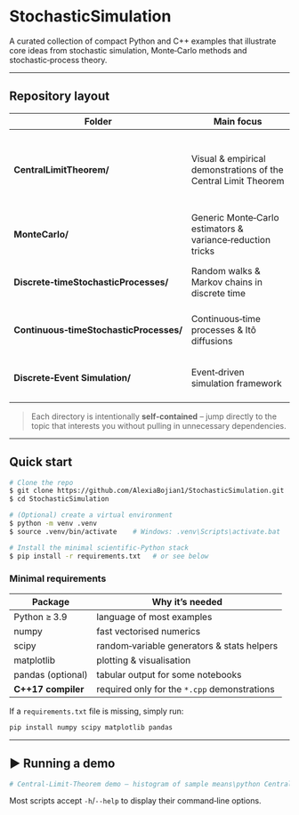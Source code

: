 # StochasticSimulation

A curated collection of compact Python and C++ examples that illustrate core ideas from stochastic simulation, Monte‑Carlo methods and stochastic‑process theory.

---

##  Repository layout

| Folder                                  | Main focus                                                     |  Highlights                                                                                   |
| --------------------------------------- | -------------------------------------------------------------- | --------------------------------------------------------------------------------------------- |
| **CentralLimitTheorem/**                | Visual & empirical demonstrations of the Central Limit Theorem | Monte‑Carlo estimation of the birthday‑paradox probability, histogram convergence to 𝒩(0, 1) |
| **MonteCarlo/**                         | Generic Monte‑Carlo estimators & variance‑reduction tricks     | Importance sampling, control variates, etc.                                                   |
| **Discrete‑timeStochasticProcesses/**   | Random walks & Markov chains in discrete time                  | Simple & biased random walks, branching processes                                             |
| **Continuous‑timeStochasticProcesses/** | Continuous‑time processes & Itô diffusions                     | Brownian motion path generator, Poisson process skeleton                                      |
| **Discrete‑Event Simulation/**          | Event‑driven simulation framework                              | M/M/1 queue, waiting‑time distribution study                                                  |

> Each directory is intentionally **self‑contained** – jump directly to the topic that interests you without pulling in unnecessary dependencies.

---

##  Quick start

```bash
# Clone the repo
$ git clone https://github.com/AlexiaBojian1/StochasticSimulation.git
$ cd StochasticSimulation

# (Optional) create a virtual environment
$ python -m venv .venv
$ source .venv/bin/activate    # Windows: .venv\Scripts\activate.bat

# Install the minimal scientific‑Python stack
$ pip install -r requirements.txt   # or see below
```

### Minimal requirements

| Package            | Why it’s needed                              |
| ------------------ | -------------------------------------------- |
| Python ≥ 3.9       | language of most examples                    |
| numpy              | fast vectorised numerics                     |
| scipy              | random‑variable generators & stats helpers   |
| matplotlib         | plotting & visualisation                     |
| pandas (optional)  | tabular output for some notebooks            |
| **C++17 compiler** | required only for the `*.cpp` demonstrations |

If a `requirements.txt` file is missing, simply run:

```bash
pip install numpy scipy matplotlib pandas
```

---

## ▶️ Running a demo

```bash
# Central‑Limit‑Theorem demo – histogram of sample means\python CentralLimitTheorem/clt_birthday.py --n-samples 100000
```

Most scripts accept `-h`/`--help` to display their command‑line options.
